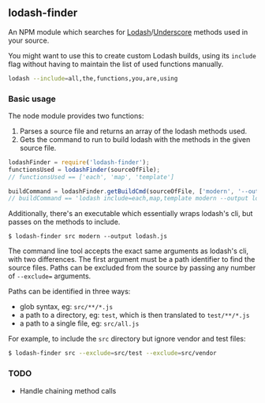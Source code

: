 ## lodash-finder

An NPM module which searches for [Lodash][lodash]/[Underscore][underscore] methods used in your source.

You might want to use this to create custom Lodash builds, using its `include` flag without having to maintain the list of used functions manually.

```bash
lodash --include=all,the,functions,you,are,using
```

### Basic usage

The node module provides two functions:

1. Parses a source file and returns an array of the lodash methods used.
2. Gets the command to run to build lodash with the methods in the given source file.

```javascript
lodashFinder = require('lodash-finder');
functionsUsed = lodashFinder(sourceOfFile);
// functionsUsed == ['each', 'map', 'template']

buildCommand = lodashFinder.getBuildCmd(sourceOfFile, ['modern', '--output', 'lodash.js']);
// buildCommand == 'lodash include=each,map,template modern --output lodash.js'
```

Additionally, there's an executable which essentially wraps lodash's cli, but passes on the methods to include.

```shell
$ lodash-finder src modern --output lodash.js
```

The command line tool accepts the exact same arguments as lodash's cli, with two differences. The first argument must be a path identifier to find the source files. Paths can be excluded from the source by passing any number of `--exclude=` arguments.

Paths can be identified in three ways:

- glob syntax, eg: `src/**/*.js`
- a path to a directory, eg: `test`, which is then translated to `test/**/*.js`
- a path to a single file, eg: `src/all.js`

For example, to include the `src` directory but ignore vendor and test files:

```bash
$ lodash-finder src --exclude=src/test --exclude=src/vendor
```

### TODO

- Handle chaining method calls

[lodash]: https://github.com/lodash/lodash
[underscore]: https://github.com/jashkenas/underscore

